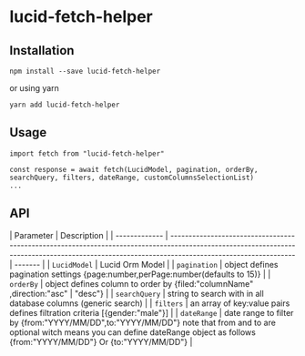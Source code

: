 # lucid-fetch-helper

## Installation

`npm install --save lucid-fetch-helper`

or using yarn

`yarn add lucid-fetch-helper`

## Usage

```
import fetch from "lucid-fetch-helper"

const response = await fetch(LucidModel, pagination, orderBy, searchQuery, filters, dateRange, customColumnsSelectionList)
...
```

## API

| Parameter     | Description                                                                                                                                                                                    |
| ------------- | ---------------------------------------------------------------------------------------------------------------------------------------------------------------------------------------------- | ------- |
| `LucidModel`  | Lucid Orm Model                                                                                                                                                                                |
| `pagination`  | object defines pagination settings {page:number,perPage:number(defaults to 15)}                                                                                                                |
| `orderBy`     | object defines column to order by {filed:"columnName" ,direction:"asc"                                                                                                                         | "desc"} |
| `searchQuery` | string to search with in all database columns (generic search)                                                                                                                                 |
| `filters`     | an array of key:value pairs defines filtration criteria [{gender:"male"}]                                                                                                                      |
| `dateRange`   | date range to filter by {from:"YYYY/MM/DD",to:"YYYY/MM/DD"} note that from and to are optional witch means you can define dateRange object as follows {from:"YYYY/MM/DD"} Or {to:"YYYY/MM/DD"} |
